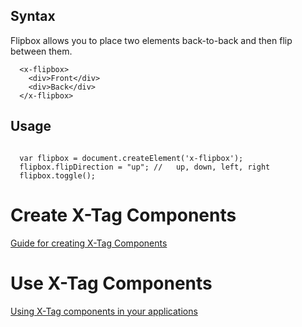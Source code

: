 ## Syntax

Flipbox allows you to place two elements back-to-back and then flip between them.

```
  <x-flipbox>
    <div>Front</div>
    <div>Back</div>
  </x-flipbox>
```

## Usage

```

  var flipbox = document.createElement('x-flipbox');
  flipbox.flipDirection = "up"; //   up, down, left, right
  flipbox.toggle();
```


# Create X-Tag Components

[Guide for creating X-Tag Components](https://github.com/x-tag/core/wiki/Creating-X-Tag-Components)

# Use X-Tag Components

[Using X-Tag components in your applications](https://github.com/x-tag/core/wiki/Using-X-Tag-Components-in-your-application)


